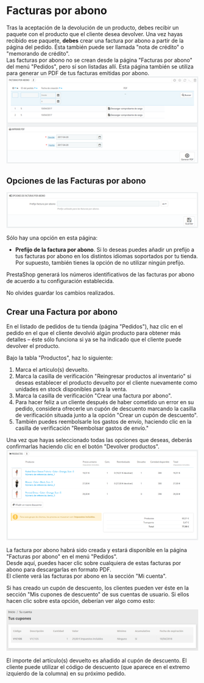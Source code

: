 # Facturas por abono

Tras la aceptación de la devolución de un producto, debes recibir un paquete con el producto que el cliente desea devolver. Una vez hayas recibido ese paquete, **debes** crear una factura por abono a partir de la página del pedido. Ésta también puede ser llamada "nota de crédito" o "memorando de crédito".  
Las facturas por abono no se crean desde la página "Facturas por abono" del menú "Pedidos", pero sí son listadas allí. Esta página también se utiliza para generar un PDF de tus facturas emitidas por abono.![](../../../.gitbook/assets/54264975.png)

## Opciones de las Facturas por abono <a id="Facturasporabono-OpcionesdelasFacturasporabono"></a>

![](../../../.gitbook/assets/54264976.png)

Sólo hay una opción en esta página:

* **Prefijo de la factura por abono**. Si lo deseas puedes añadir un prefijo a tus facturas por abono en los distintos idiomas soportados por tu tienda. Por supuesto, también tienes la opción de no utilizar ningún prefijo.

PrestaShop generará los números identificativos de las facturas por abono de acuerdo a tu configuración establecida.

No olvides guardar los cambios realizados.

## Crear una Factura por abono <a id="Facturasporabono-CrearunaFacturaporabono"></a>

En el listado de pedidos de tu tienda \(página "Pedidos"\), haz clic en el pedido en el que el cliente devolvió algún producto para obtener más detalles – éste sólo funciona si ya se ha indicado que el cliente puede devolver el producto.

Bajo la tabla "Productos", haz lo siguiente:

1. Marca el artículo\(s\) devuelto.
2. Marca la casilla de verificación "Reingresar productos al inventario" si deseas establecer el producto devuelto por el cliente nuevamente como unidades en stock disponibles para la venta.
3. Marca la casilla de verificación "Crear una factura por abono".
4. Para hacer feliz a un cliente después de haber cometido un error en su pedido, considera ofrecerle un cupón de descuento marcando la casilla de verificación situada junto a la opción "Crear un cupón de descuento".
5. También puedes reembolsarle los gastos de envío, haciendo clic en la casilla de verificación "Reembolsar gastos de envío."

Una vez que hayas seleccionado todas las opciones que deseas, deberás confirmarlas haciendo clic en el botón "Devolver productos".![](../../../.gitbook/assets/54264978.png)

La factura por abono habrá sido creada y estará disponible en la página "Facturas por abono" en el menú "Pedidos".  
Desde aquí, puedes hacer clic sobre cualquiera de estas facturas por abono para descargarlas en formato PDF.  
El cliente verá las facturas por abono en la sección "Mi cuenta".

Si has creado un cupón de descuento, los clientes pueden ver éste en la sección "Mis cupones de descuento" de sus cuentas de usuario. Si ellos hacen clic sobre esta opción, deberían ver algo como esto:

![](../../../.gitbook/assets/54264982.png)

El importe del artículo\(s\) devuelto es añadido al cupón de descuento. El cliente puede utilizar el código de descuento \(que aparece en el extremo izquierdo de la columna\) en su próximo pedido.

